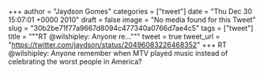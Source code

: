 
+++
author = "Jaydson Gomes"
categories = ["tweet"]
date = "Thu Dec 30 15:07:01 +0000 2010"
draft = false
image = "No media found for this Tweet"
slug = "30b2be71f77a9667d8094c477340a0766d7ae4c5"
tags = ["tweet"]
title = """RT @wilshipley: Anyone re..."""
tweet = true
tweet_url = "https://twitter.com/jaydson/status/20496083226468352"
+++
RT @wilshipley: Anyone remember when MTV played music instead of celebrating the worst people in America?
